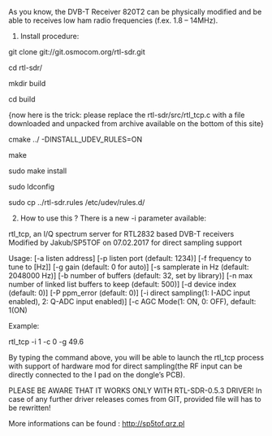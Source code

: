 As you know, the DVB-T Receiver 820T2 can be physically modified and be able to receives low ham radio frequencies (f.ex. 1.8 – 14MHz).

1. Install procedure:

git clone git://git.osmocom.org/rtl-sdr.git

cd rtl-sdr/

mkdir build

cd build

{now here is the trick: please replace the 
rtl-sdr/src/rtl_tcp.c with a file downloaded and unpacked 
from archive available on the bottom of this site}

cmake ../ -DINSTALL_UDEV_RULES=ON

make

sudo make install

sudo ldconfig

sudo cp ../rtl-sdr.rules /etc/udev/rules.d/

2. How to use this ?
There is a new -i parameter available:

rtl_tcp, an I/Q spectrum server for RTL2832 based DVB-T receivers
Modified by Jakub/SP5TOF on 07.02.2017 for direct sampling support

  Usage: [-a listen address]
 [-p listen port (default: 1234)]
 [-f frequency to tune to [Hz]]
 [-g gain (default: 0 for auto)]
 [-s samplerate in Hz (default: 2048000 Hz)]
 [-b number of buffers (default: 32, set by library)]
 [-n max number of linked list buffers to keep (default: 500)]
 [-d device index (default: 0)]
 [-P ppm_error (default: 0)]
 [-i direct sampling(1: I-ADC input enabled), 2: Q-ADC input enabled)]
 [-c AGC Mode(1: ON, 0: OFF), default: 1(ON)

 Example:

  rtl_tcp -i 1 -c 0 -g 49.6

By typing the command above, you will be able to launch the rtl_tcp process with support of hardware mod for direct sampling(the RF input can be directly connected to the I pad on the dongle’s PCB).

PLEASE BE AWARE THAT IT WORKS ONLY WITH RTL-SDR-0.5.3 DRIVER!
In case of any further driver releases comes from GIT, provided file will has to be rewritten!

More informations can be found : http://sp5tof.qrz.pl

